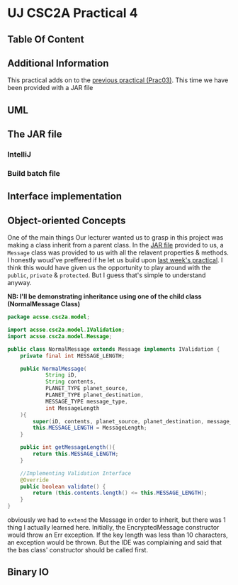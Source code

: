 # UJ CSC2A Practical 4

## Table Of Content

## Additional Information

This practical adds on to the [previous practical (Prac03)](https://github.com/ThaBeanBoy/UJ_CSC2A_P03). This time we 
have been provided with a JAR file

## UML

## The JAR file

### IntelliJ

### Build batch file

## Interface implementation

## Object-oriented Concepts
One of the main things Our lecturer wanted us to grasp in this project was making a class inherit from a parent class.
In the [JAR file](./lib/MWSCB.jar) provided to us, a ```Message``` class was provided to us with all the relavent properties
& methods. I honestly woud've preffered if he let us build upon [last week's practical](https://github.com/ThaBeanBoy/UJ_CSC2A_P03).
I think this would have given us the opportunity to play around with the ```public```, ```private``` & ```protected```. But
I guess that's simple to understand anyway.

**NB: I'll be demonstrating inheritance using one of the child class (NormalMessage Class)**

```java
package acsse.csc2a.model;

import acsse.csc2a.model.IValidation;
import acsse.csc2a.model.Message;

public class NormalMessage extends Message implements IValidation {
    private final int MESSAGE_LENGTH;

    public NormalMessage(
            String iD,
            String contents,
            PLANET_TYPE planet_source,
            PLANET_TYPE planet_destination,
            MESSAGE_TYPE message_type,
            int MessageLength
    ){
        super(iD, contents, planet_source, planet_destination, message_type);
        this.MESSAGE_LENGTH = MessageLength;
    }

    public int getMessageLength(){
        return this.MESSAGE_LENGTH;
    }

    //Implementing Validation Interface
    @Override
    public boolean validate() {
        return (this.contents.length() <= this.MESSAGE_LENGTH);
    }
}
```

obviously we had to ```extend``` the Message in order to inherit, but there was 1 thing I actually learned here. Initially, 
the EncryptedMessage constructor would throw an Err exception. If the key length was less than 10 characters, an exception
would be thrown. But the IDE was complaining and said that the bas class' constructor should be called first.

## Binary IO
